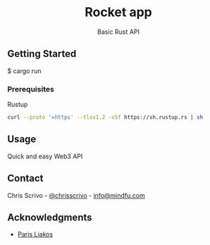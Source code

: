 <!-- Improved compatibility of back to top link: See: https://github.com/othneildrew/Best-README-Template/pull/73 -->
<a name="readme-top"></a>
<div align="center">

<h1 align="center">Rocket app</h1>

  <p align="center">
    Basic Rust API
  </p>
</div>

<!-- GETTING STARTED -->
## Getting Started
$ cargo run

### Prerequisites
Rustup
  ```sh
curl --proto '=https' --tlsv1.2 -sSf https://sh.rustup.rs | sh
  ```

<!-- USAGE EXAMPLES -->
## Usage
Quick and easy Web3 API

<!-- CONTACT -->
## Contact
Chris Scrivo - [@chrisscrivo](https://twitter.com/chrisscrivo) - info@mindfu.com

<!-- ACKNOWLEDGMENTS -->
## Acknowledgments

* [Paris Liakos](https://www.udemy.com/course/web-dev-with-rust-rocket-diesel/)
